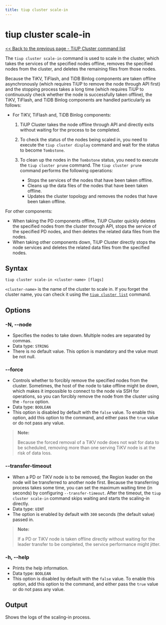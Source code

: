 ```yaml
---
title: tiup cluster scale-in
---
```


# tiup cluster scale-in

[<< Back to the previous page - TiUP Cluster command list](/tiup/tiup-component-cluster.md#command-list)

The `tiup cluster scale-in` command is used to scale in the cluster, which takes the services of the specified nodes offline, removes the specified nodes from the cluster, and deletes the remaining files from those nodes.

Because the TiKV, TiFlash, and TiDB Binlog components are taken offline asynchronously (which requires TiUP to remove the node through API first) and the stopping process takes a long time (which requires TiUP to continuously check whether the node is successfully taken offline), the TiKV, TiFlash, and TiDB Binlog components are handled particularly as follows:

- For TiKV, TiFlash and, TiDB Binlog components:

    1. TiUP Cluster takes the node offline through API and directly exits without waiting for the process to be completed.
    2. To check the status of the nodes being scaled in, you need to execute the `tiup cluster display` command and wait for the status to become `Tombstone`.
    3. To clean up the nodes in the `Tombstone` status, you need to execute the `tiup cluster prune` command. The `tiup cluster prune` command performs the following operations:

        - Stops the services of the nodes that have been taken offline.
        - Cleans up the data files of the nodes that have been taken offline.
        - Updates the cluster topology and removes the nodes that have been taken offline.

For other components:

- When taking the PD components offline, TiUP Cluster quickly deletes the specified nodes from the cluster through API, stops the service of the specified PD nodes, and then deletes the related data files from the nodes.
- When taking other components down, TiUP Cluster directly stops the node services and deletes the related data files from the specified nodes.

## Syntax

```shell
tiup cluster scale-in <cluster-name> [flags]
```

`<cluster-name>` is the name of the cluster to scale in. If you forget the cluster name, you can check it using the [`tiup cluster list`](/tiup/tiup-component-cluster-list.md) command.

## Options

### -N, --node

- Specifies the nodes to take down. Multiple nodes are separated by commas.
- Data type: `STRING`
- There is no default value. This option is mandatory and the value must be not null.

### --force

- Controls whether to forcibly remove the specified nodes from the cluster. Sometimes, the host of the node to take offline might be down, which makes it impossible to connect to the node via SSH for operations, so you can forcibly remove the node from the cluster using the `-force` option.
- Data type: `BOOLEAN`
- This option is disabled by default with the `false` value. To enable this option, add this option to the command, and either pass the `true` value or do not pass any value.

> **Note:**
>
> Because the forced removal of a TiKV node does not wait for data to be scheduled, removing more than one serving TiKV node is at the risk of data loss.

### --transfer-timeout

- When a PD or TiKV node is to be removed, the Region leader on the node will be transferred to another node first. Because the transferring process takes some time, you can set the maximum waiting time (in seconds) by configuring `--transfer-timeout`. After the timeout, the `tiup cluster scale-in` command skips waiting and starts the scaling-in directly.
- Data type: `UINT`
- The option is enabled by default with `300` seconds (the default value) passed in.

> **Note:**
>
> If a PD or TiKV node is taken offline directly without waiting for the leader transfer to be completed, the service performance might jitter.

### -h, --help

- Prints the help information.
- Data type: `BOOLEAN`
- This option is disabled by default with the `false` value. To enable this option, add this option to the command, and either pass the `true` value or do not pass any value.

## Output

Shows the logs of the scaling-in process.
